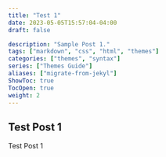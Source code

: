 ```yaml
---
title: "Test 1"
date: 2023-05-05T15:57:04-04:00
draft: false

description: "Sample Post 1."
tags: ["markdown", "css", "html", "themes"]
categories: ["themes", "syntax"]
series: ["Themes Guide"]
aliases: ["migrate-from-jekyl"]
ShowToc: true
TocOpen: true
weight: 2
---
```


## Test Post 1

Test Post 1